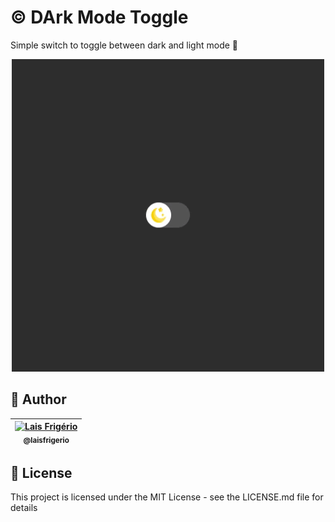 # ©️ DArk Mode Toggle

Simple switch to toggle between dark and light mode 💚

<p align="center">
  <a><img src="./screenshot.gif" alt="Switch to toggle between dark and light mode" title="Switch to toggle between dark and light mode"></a>
</p>

## 👩 Author

| [<img src="https://avatars.githubusercontent.com/u/20709086?v=4" width="100px;" alt="Lais Frigério"/><br /><sub><b>@laisfrigerio</b></sub>](https://github.com/laisfrigerio)<br /> |
| :---: |


## 📄 License

This project is licensed under the MIT License - see the LICENSE.md file for details